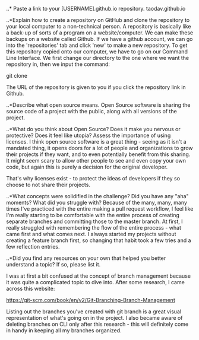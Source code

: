 ..* Paste a link to your [USERNAME].github.io repository.
taodav.github.io

..*Explain how to create a repository on GitHub and clone the repository to your local computer to a non-technical person.
A repository is basically like a back-up of sorts of a program on a website/computer. We can make these backups on a website called Github. If we have a github account, we can go into the 'repositories' tab and click 'new' to make a new repository. To get this repository copied onto our computer, we have to go on our Command Line Interface. We first change our directory to the one where we want the repository in, then we input the command:

git clone <URL of repository>

The URL of the repository is given to you if you click the repository link in Github.

..*Describe what open source means.
Open Source software is sharing the source code of a project with the public, along with all versions of the project. 

..*What do you think about Open Source? Does it make you nervous or protective? Does it feel like utopia?
Assess the importance of using licenses.
I think open source software is a great thing - seeing as it isn't a mandated thing, it opens doors for a lot of people and organizations to grow their projects if they want, and to even potentially benefit from this sharing. It might seem scary to allow other people to see and even copy your own code, but again this is purely a decision for the original developer.

That's why licenses exist - to protect the ideas of developers if they so choose to not share their projects.


..*What concepts were solidified in the challenge? Did you have any "aha" moments? What did you struggle with?
Because of the many, many, many times I've practiced with the entire making a pull request workflow, I feel like I'm really starting to be comfortable with the entire process of creating separate branches and committing those to the master branch. At first, I really struggled with remembering the flow of the entire process - what came first and what comes next. I always started my projects without creating a feature branch first, so changing that habit took a few tries and a few reflection entries. 

..*Did you find any resources on your own that helped you better understand a topic? If so, please list it.

I was at first a bit confused at the concept of branch management because it was quite a complicated topic to dive into. After some research, I came across this website:

https://git-scm.com/book/en/v2/Git-Branching-Branch-Management

Listing out the branches you've created with git branch is a great visual representation of what's going on in the project. I also became aware of deleting branches on CLI only after this research - this will definitely come in handy in keeping all my branches organized.